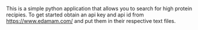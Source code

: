 This is a simple python application that allows you to search for high protein recipies. 
To get started obtain an api key and api id from https://www.edamam.com/ and put them in their respective text files. 

